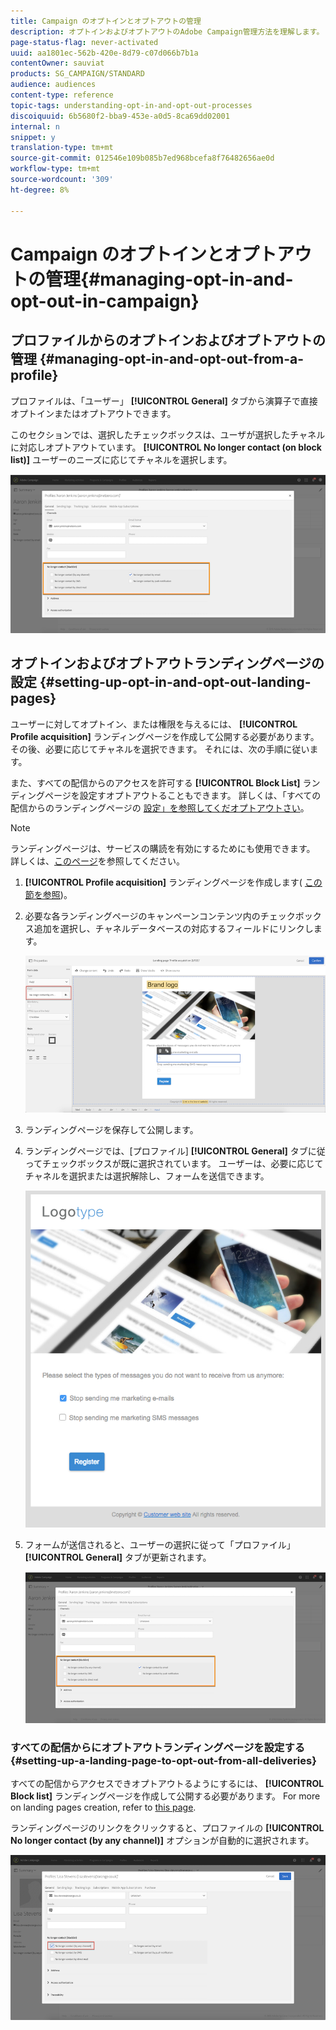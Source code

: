 ```yaml
---
title: Campaign のオプトインとオプトアウトの管理
description: オプトインおよびオプトアウトのAdobe Campaign管理方法を理解します。
page-status-flag: never-activated
uuid: aa1801ec-562b-420e-8d79-c07d066b7b1a
contentOwner: sauviat
products: SG_CAMPAIGN/STANDARD
audience: audiences
content-type: reference
topic-tags: understanding-opt-in-and-opt-out-processes
discoiquuid: 6b5680f2-bba9-453e-a0d5-8ca69dd02001
internal: n
snippet: y
translation-type: tm+mt
source-git-commit: 012546e109b085b7ed968bcefa8f76482656ae0d
workflow-type: tm+mt
source-wordcount: '309'
ht-degree: 8%

---
```



# Campaign のオプトインとオプトアウトの管理{#managing-opt-in-and-opt-out-in-campaign}

## プロファイルからのオプトインおよびオプトアウトの管理 {#managing-opt-in-and-opt-out-from-a-profile}

プロファイルは、「ユーザー」 **[!UICONTROL General]** タブから演算子で直接オプトインまたはオプトアウトできます。

このセクションでは、選択したチェックボックスは、ユーザが選択したチャネルに対応しオプトアウトています。 **[!UICONTROL No longer contact (on block list)]** ユーザーのニーズに応じてチャネルを選択します。

![](assets/optin_landingpage_3.png)

## オプトインおよびオプトアウトランディングページの設定 {#setting-up-opt-in-and-opt-out-landing-pages}

ユーザーに対してオプトイン、または権限を与えるには、 **[!UICONTROL Profile acquisition]** ランディングページを作成して公開する必要があります。 その後、必要に応じてチャネルを選択できます。 それには、次の手順に従います。

また、すべての配信からのアクセスを許可する **[!UICONTROL Block List]** ランディングページを設定すオプトアウトることもできます。 詳しくは、「すべての配信からのランディングページの [設定」を参照してくだオプトアウトさい](#setting-up-a-landing-page-to-opt-out-from-all-deliveries)。

>[!NOTE]
>
>ランディングページは、サービスの購読を有効にするためにも使用できます。 詳しくは、[このページ](../../channels/using/configuring-landing-page.md#linking-a-landing-page-to-a-service)を参照してください。

1. **[!UICONTROL Profile acquisition]** ランディングページを作成します( [この節を参照](../../channels/using/getting-started-with-landing-pages.md))。
1. 必要な各ランディングページのキャンペーンコンテンツ内のチェックボックス追加を選択し、チャネルデータベースの対応するフィールドにリンクします。

   ![](assets/optin_landingpage_1.png)

1. ランディングページを保存して公開します。
1. ランディングページでは、[プロファイル] **[!UICONTROL General]** タブに従ってチェックボックスが既に選択されています。 ユーザーは、必要に応じてチャネルを選択または選択解除し、フォームを送信できます。

   ![](assets/optin_landingpage_2.png)

1. フォームが送信されると、ユーザーの選択に従って「プロファイル」 **[!UICONTROL General]** タブが更新されます。

   ![](assets/optin_landingpage_3.png)

### すべての配信からにオプトアウトランディングページを設定する {#setting-up-a-landing-page-to-opt-out-from-all-deliveries}

すべての配信からアクセスできオプトアウトるようにするには、 **[!UICONTROL Block list]** ランディングページを作成して公開する必要があります。 For more on landing pages creation, refer to [this page](../../channels/using/getting-started-with-landing-pages.md).

ランディングページのリンクをクリックすると、プロファイルの **[!UICONTROL No longer contact (by any channel)]** オプションが自動的に選択されます。

![](assets/blocklisting_allchannels.png)

